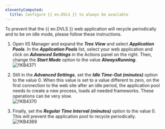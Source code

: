 ```yaml
---
eleventyComputed:
  title: Configure {{ en.DVLS }} to always be available
---
```

To prevent that the {{ en.DVLS }} web application will recycle periodically and to be on idle mode, please follow these instructions.

1. Open IIS Manager and expand the ***Tree View*** and select ***Application Pools***. In the ***Application Pools*** list, select your web application and click on ***Advanced Settings*** in the Actions panel on the right. Then, change the ***Start Mode*** option to the value ***AlwaysRunning***.  
![!!KB4371](https://webdevolutions.azureedge.net/docs/en/kb/KB4371.png)

1. Still in the ***Advanced Settings***, set the ***Idle Time-Out (minutes)*** option to the value 0. When this value is set to a value different to zero, on the first connection to the web site after an idle period, the application pool needs to create a new process, loads all needed frameworks. These operations can be very slow.  
![!!KB4370](https://webdevolutions.azureedge.net/docs/en/kb/KB4370.png)

1. Finally, set the ***Regular Time Interval (minutes)*** option to the value 0. This will prevent the application pool to recycle periodically.  
![!!KB4369](https://webdevolutions.azureedge.net/docs/en/kb/KB4369.png)
